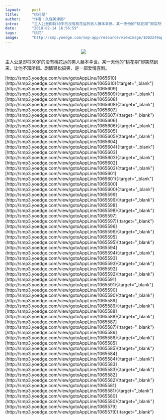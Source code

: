 ```yaml
---
layout:     post
title:      "桃花期"
author:     "作者：久保美津郎"
intro:      "主人公是即将30岁的没有桃花运的男人藤本幸世。某一天他的“桃花期”却突然到来，让他不知所措。剧情轻松搞笑，是一部爱情喜剧。"
date:       "2018-02-14 16:56:59"
tags:       "桃花"
image:      "http://smp.yoedge.com/smp-app/resource/viewImage/1002249appline.png"
---
```

<div style="text-align: center">
<p><img src="http://smp.yoedge.com/smp-app/resource/viewImage/1002249appline.png"/></p>
</div>
<p class="post-meta">
<span>主人公是即将30岁的没有桃花运的男人藤本幸世。某一天他的“桃花期”却突然到来，让他不知所措。剧情轻松搞笑，是一部爱情喜剧。</span>
</p>
[http://smp3.yoedge.com/view/gotoAppLine/1065610](http://smp3.yoedge.com/view/gotoAppLine/1065610){:target="_blank"}
[http://smp3.yoedge.com/view/gotoAppLine/1065609](http://smp3.yoedge.com/view/gotoAppLine/1065609){:target="_blank"}
[http://smp3.yoedge.com/view/gotoAppLine/1065608](http://smp3.yoedge.com/view/gotoAppLine/1065608){:target="_blank"}
[http://smp3.yoedge.com/view/gotoAppLine/1065607](http://smp3.yoedge.com/view/gotoAppLine/1065607){:target="_blank"}
[http://smp3.yoedge.com/view/gotoAppLine/1065606](http://smp3.yoedge.com/view/gotoAppLine/1065606){:target="_blank"}
[http://smp3.yoedge.com/view/gotoAppLine/1065605](http://smp3.yoedge.com/view/gotoAppLine/1065605){:target="_blank"}
[http://smp3.yoedge.com/view/gotoAppLine/1065604](http://smp3.yoedge.com/view/gotoAppLine/1065604){:target="_blank"}
[http://smp3.yoedge.com/view/gotoAppLine/1065603](http://smp3.yoedge.com/view/gotoAppLine/1065603){:target="_blank"}
[http://smp3.yoedge.com/view/gotoAppLine/1065602](http://smp3.yoedge.com/view/gotoAppLine/1065602){:target="_blank"}
[http://smp3.yoedge.com/view/gotoAppLine/1065601](http://smp3.yoedge.com/view/gotoAppLine/1065601){:target="_blank"}
[http://smp3.yoedge.com/view/gotoAppLine/1065600](http://smp3.yoedge.com/view/gotoAppLine/1065600){:target="_blank"}
[http://smp3.yoedge.com/view/gotoAppLine/1065599](http://smp3.yoedge.com/view/gotoAppLine/1065599){:target="_blank"}
[http://smp3.yoedge.com/view/gotoAppLine/1065598](http://smp3.yoedge.com/view/gotoAppLine/1065598){:target="_blank"}
[http://smp3.yoedge.com/view/gotoAppLine/1065597](http://smp3.yoedge.com/view/gotoAppLine/1065597){:target="_blank"}
[http://smp3.yoedge.com/view/gotoAppLine/1065596](http://smp3.yoedge.com/view/gotoAppLine/1065596){:target="_blank"}
[http://smp3.yoedge.com/view/gotoAppLine/1065595](http://smp3.yoedge.com/view/gotoAppLine/1065595){:target="_blank"}
[http://smp3.yoedge.com/view/gotoAppLine/1065594](http://smp3.yoedge.com/view/gotoAppLine/1065594){:target="_blank"}
[http://smp3.yoedge.com/view/gotoAppLine/1065593](http://smp3.yoedge.com/view/gotoAppLine/1065593){:target="_blank"}
[http://smp3.yoedge.com/view/gotoAppLine/1065592](http://smp3.yoedge.com/view/gotoAppLine/1065592){:target="_blank"}
[http://smp3.yoedge.com/view/gotoAppLine/1065591](http://smp3.yoedge.com/view/gotoAppLine/1065591){:target="_blank"}
[http://smp3.yoedge.com/view/gotoAppLine/1065590](http://smp3.yoedge.com/view/gotoAppLine/1065590){:target="_blank"}
[http://smp3.yoedge.com/view/gotoAppLine/1065589](http://smp3.yoedge.com/view/gotoAppLine/1065589){:target="_blank"}
[http://smp3.yoedge.com/view/gotoAppLine/1065588](http://smp3.yoedge.com/view/gotoAppLine/1065588){:target="_blank"}
[http://smp3.yoedge.com/view/gotoAppLine/1065587](http://smp3.yoedge.com/view/gotoAppLine/1065587){:target="_blank"}
[http://smp3.yoedge.com/view/gotoAppLine/1065586](http://smp3.yoedge.com/view/gotoAppLine/1065586){:target="_blank"}
[http://smp3.yoedge.com/view/gotoAppLine/1065585](http://smp3.yoedge.com/view/gotoAppLine/1065585){:target="_blank"}
[http://smp3.yoedge.com/view/gotoAppLine/1065584](http://smp3.yoedge.com/view/gotoAppLine/1065584){:target="_blank"}
[http://smp3.yoedge.com/view/gotoAppLine/1065583](http://smp3.yoedge.com/view/gotoAppLine/1065583){:target="_blank"}
[http://smp3.yoedge.com/view/gotoAppLine/1065582](http://smp3.yoedge.com/view/gotoAppLine/1065582){:target="_blank"}
[http://smp3.yoedge.com/view/gotoAppLine/1065581](http://smp3.yoedge.com/view/gotoAppLine/1065581){:target="_blank"}
[http://smp3.yoedge.com/view/gotoAppLine/1065580](http://smp3.yoedge.com/view/gotoAppLine/1065580){:target="_blank"}
[http://smp3.yoedge.com/view/gotoAppLine/1065579](http://smp3.yoedge.com/view/gotoAppLine/1065579){:target="_blank"}


